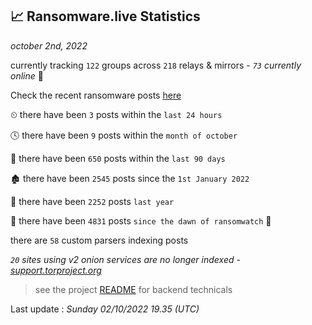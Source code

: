 
## 📈 Ransomware.live Statistics
_october 2nd, 2022_

currently tracking `122` groups across `218` relays & mirrors - _`73` currently online_ 📡

Check the recent ransomware posts [here](https://www.ransomware.live/#/recentposts)


⏲ there have been `3` posts within the `last 24 hours`

🕓 there have been `9` posts within the `month of october`

📅 there have been `650` posts within the `last 90 days`

🏚 there have been `2545` posts since the `1st January 2022`

🚀 there have been `2252` posts `last year`

🦕 there have been `4831` posts `since the dawn of ransomwatch` 🐣

there are `58` custom parsers indexing posts

_`20` sites using v2 onion services are no longer indexed - [support.torproject.org](https://support.torproject.org/onionservices/v2-deprecation/)_

> see the project [README](https://github.com/jmousqueton/ransomwatch#readme) for backend technicals



Last update : _Sunday 02/10/2022 19.35 (UTC)_


